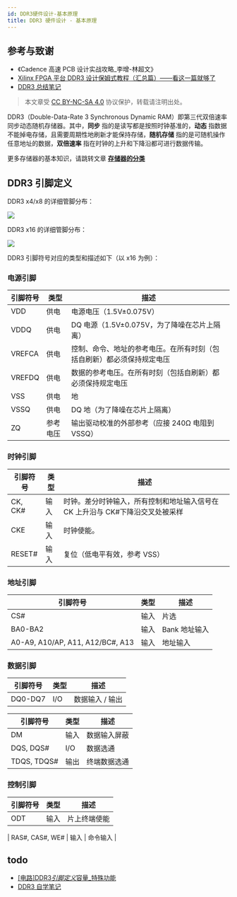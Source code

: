 ```yaml
---
id: DDR3硬件设计-基本原理
title: DDR3 硬件设计 - 基本原理
---
```


## 参考与致谢

- 《Cadence 高速 PCB 设计实战攻略\_李增-林超文》
- [Xilinx FPGA 平台 DDR3 设计保姆式教程（汇总篇）——看这一篇就够了](https://blog.csdn.net/m0_52840978/article/details/121191410?spm=1001.2014.3001.5501)
- [DDR3 总结笔记](https://mp.weixin.qq.com/s?__biz=Mzg5NDYyMzg3NQ==&mid=2247484794&idx=1&sn=b9f8acc771de990dcd941795330894d8&chksm=c01d8c96f76a0580216939860c46bf5edd289f14a306a92b60888f785e7146b7f71846eb9f46&token=203917856&lang=zh_CN#rd)

 > 本文章受 [CC BY-NC-SA 4.0](https://creativecommons.org/licenses/by/4.0/deed.zh) 协议保护，转载请注明出处。

DDR3（Double-Data-Rate 3 Synchronous Dynamic RAM）即第三代双倍速率同步动态随机存储器。其中，**同步** 指的是读写都是按照时钟基准的，**动态** 指数据不能掉电存储，且需要周期性地刷新才能保持存储，**随机存储** 指的是可随机操作任意地址的数据，**双倍速率** 指在时钟的上升和下降沿都可进行数据传输。

更多存储器的基本知识，请跳转文章 [**存储器的分类**](https://wiki-power.com/%E5%AD%98%E5%82%A8%E5%99%A8%E7%9A%84%E5%88%86%E7%B1%BB)

## DDR3 引脚定义

DDR3 x4/x8 的详细管脚分布：

![](https://cos.wiki-power.com/img/20220501183947.png)

DDR3 x16 的详细管脚分布：

![](https://cos.wiki-power.com/img/20220501180003.png)

DDR3 引脚符号对应的类型和描述如下（以 x16 为例）：

### 电源引脚

| 引脚符号 | 类型     | 描述                                                                   |
| -------- | -------- | ---------------------------------------------------------------------- |
| VDD      | 供电     | 电源电压（1.5V±0.075V）                                                |
| VDDQ     | 供电     | DQ 电源（1.5V±0.075V，为了降噪在芯片上隔离）                           |
| VREFCA   | 供电     | 控制、命令、地址的参考电压。在所有时刻（包括自刷新）都必须保持规定电压 |
| VREFDQ   | 供电     | 数据的参考电压。在所有时刻（包括自刷新）都必须保持规定电压             |
| VSS      | 供电     | 地                                                                     |
| VSSQ     | 供电     | DQ 地（为了降噪在芯片上隔离）                                          |
| ZQ       | 参考电压 | 输出驱动校准的外部参考（应接 240Ω 电阻到 VSSQ）                        |

### 时钟引脚

| 引脚符号 | 类型 | 描述                                                                           |
| -------- | ---- | ------------------------------------------------------------------------------ |
| CK, CK#  | 输入 | 时钟。差分时钟输入，所有控制和地址输入信号在 CK 上升沿与 CK#下降沿交叉处被采样 |
| CKE      | 输入 | 时钟使能。                                                                     |
| RESET#   | 输入 | 复位（低电平有效，参考 VSS）                                                   |

### 地址引脚

| 引脚符号                         | 类型 | 描述          |
| -------------------------------- | ---- | ------------- |
| CS#                              | 输入 | 片选          |
| BA0-BA2                          | 输入 | Bank 地址输入 |
| A0-A9, A10/AP, A11, A12/BC#, A13 | 输入 | 地址输入      |

### 数据引脚

| 引脚符号 | 类型 | 描述            |
| -------- | ---- | --------------- |
| DQ0-DQ7  | I/O  | 数据输入 / 输出 |

| 引脚符号    | 类型 | 描述         |
| ----------- | ---- | ------------ |
| DM          | 输入 | 数据输入屏蔽 |
| DQS, DQS#   | I/O  | 数据选通     |
| TDQS, TDQS# | 输出 | 终端数据选通 |

### 控制引脚

| 引脚符号 | 类型 | 描述         |
| -------- | ---- | ------------ |
| ODT      | 输入 | 片上终端使能 |

| RAS#, CAS#, WE# | 输入 | 命令输入 |

## todo

- [[电路]DDR3*引脚定义*容量\_特殊功能](https://zhenhuizhang.tk/post/dian-lu-ddr3_-yin-jiao-ding-yi-_-rong-liang-_-te-shu-gong-neng/)
- [DDR3 自学笔记](https://zhuanlan.zhihu.com/p/97491454)
